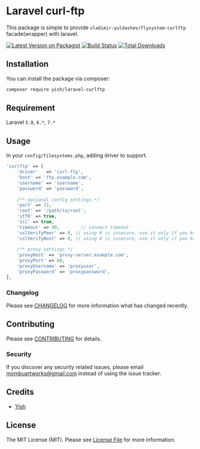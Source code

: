 # Laravel curl-ftp
This package is simple to provide `vladimir-yuldashev/flysystem-curlftp` facade(wrapper) with laravel. 

[![Latest Version on Packagist](https://img.shields.io/packagist/v/yish/laravel-curlftp.svg?style=flat-square)](https://packagist.org/packages/yish/laravel-curlftp)
[![Build Status](https://img.shields.io/travis/Mombuyish/laravel-curlftp/master.svg?style=flat-square)](https://travis-ci.org/Mombuyish/laravel-curlftp)
[![Total Downloads](https://img.shields.io/packagist/dt/yish/laravel-curlftp.svg?style=flat-square)](https://packagist.org/packages/yish/laravel-curlftp)

## Installation

You can install the package via composer:

```bash
composer require yish/laravel-curlftp
```

## Requirement

Laravel `5.8`, `6.*`, `7.*`

## Usage
In your `config/filesystems.php`, adding driver to support.
``` php
'curlftp' => [
    'driver'   => 'curl-ftp',
    'host' => 'ftp.example.com',
    'username' => 'username',
    'password' => 'password',
    
    /** optional config settings */
    'port' => 21,
    'root' => '/path/to/root',
    'utf8' => true,
    'ssl' => true,
    'timeout' => 90,		// connect timeout
    'sslVerifyPeer' => 0, // using 0 is insecure, use it only if you know what you're doing
    'sslVerifyHost' => 0, // using 0 is insecure, use it only if you know what you're doing
    
    /** proxy settings */
    'proxyHost' => 'proxy-server.example.com',
    'proxyPort' => 80,
    'proxyUsername' => 'proxyuser',
    'proxyPassword' => 'proxypassword',
],
```

### Changelog

Please see [CHANGELOG](CHANGELOG.md) for more information what has changed recently.

## Contributing

Please see [CONTRIBUTING](CONTRIBUTING.md) for details.

### Security

If you discover any security related issues, please email mombuartworks@gmail.com instead of using the issue tracker.

## Credits

- [Yish](https://github.com/Mombuyish)

## License

The MIT License (MIT). Please see [License File](LICENSE.md) for more information.
